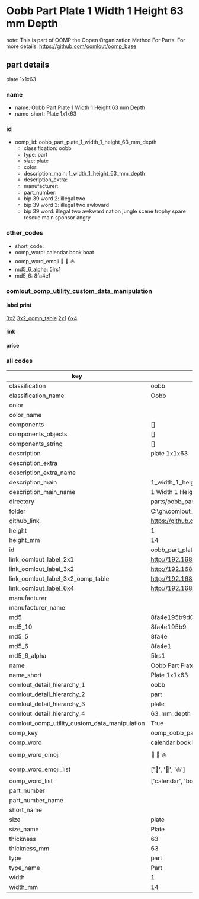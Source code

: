# Oobb Part Plate 1 Width 1 Height 63 mm Depth  

note: This is part of OOMP the Oopen Organization Method For Parts. For more details: https://github.com/oomlout/oomp_base

##  part details
  



plate 1x1x63



### name
* name: Oobb Part Plate 1 Width 1 Height 63 mm Depth
* name_short: Plate 1x1x63 
### id
* oomp_id: oobb_part_plate_1_width_1_height_63_mm_depth
  * classification: oobb
  * type: part
  * size: plate
  * color: 
  * description_main: 1_width_1_height_63_mm_depth
  * description_extra: 
  * manufacturer: 
  * part_number: 
  * bip 39 word 2: illegal two
  * bip 39 word 3: illegal two awkward
  * bip 39 word: illegal two awkward nation jungle scene trophy spare rescue main sponsor angry

### other_codes
* short_code: 
* oomp_word: calendar book boat
* oomp_word_emoji :calendar: :book: :boat:
* md5_6_alpha: 5lrs1
* md5_6: 8fa4e1






### oomlout_oomp_utility_custom_data_manipulation
#### label print
[3x2](http://192.168.1.245:1112/?label=oomp%205lrs1)
[3x2_oomp_table](http://192.168.1.108:1112/?label=oomp%205lrs1)
[2x1](http://192.168.1.242:1112/?label=oomp%205lrs1)
[6x4](http://192.168.1.55:1112/?label=oomp%205lrs1)    

#### link

                              

#### price







### all codes 
| key | value |  
| --- | --- |  
| classification | oobb |  
| classification_name | Oobb |  
| color |  |  
| color_name |  |  
| components | [] |  
| components_objects | [] |  
| components_string | [] |  
| description | plate 1x1x63 |  
| description_extra |  |  
| description_extra_name |  |  
| description_main | 1_width_1_height_63_mm_depth |  
| description_main_name | 1 Width 1 Height 63 mm Depth |  
| directory | parts/oobb_part_plate_1_width_1_height_63_mm_depth |  
| folder | C:\gh\oomlout_oobb_version_4_generated_parts\things\oobb_part_plate_1_width_1_height_63_mm_depth |  
| github_link | https://github.com/oomlout/oomlout_oomp_part_src/tree/main/parts/oobb_part_plate_1_width_1_height_63_mm_depth |  
| height | 1 |  
| height_mm | 14 |  
| id | oobb_part_plate_1_width_1_height_63_mm_depth |  
| link_oomlout_label_2x1 | http://192.168.1.242:1112/?label=oomp%205lrs1 |  
| link_oomlout_label_3x2 | http://192.168.1.245:1112/?label=oomp%205lrs1 |  
| link_oomlout_label_3x2_oomp_table | http://192.168.1.108:1112/?label=oomp%205lrs1 |  
| link_oomlout_label_6x4 | http://192.168.1.55:1112/?label=oomp%205lrs1 |  
| manufacturer |  |  
| manufacturer_name |  |  
| md5 | 8fa4e195b9d07d1f023c893421baeb88 |  
| md5_10 | 8fa4e195b9 |  
| md5_5 | 8fa4e |  
| md5_6 | 8fa4e1 |  
| md5_6_alpha | 5lrs1 |  
| name | Oobb Part Plate 1 Width 1 Height 63 mm Depth |  
| name_short | Plate 1x1x63  |  
| oomlout_detail_hierarchy_1 | oobb |  
| oomlout_detail_hierarchy_2 | part |  
| oomlout_detail_hierarchy_3 | plate |  
| oomlout_detail_hierarchy_4 | 63_mm_depth |  
| oomlout_oomp_utility_custom_data_manipulation | True |  
| oomp_key | oomp_oobb_part_plate_1_width_1_height_63_mm_depth |  
| oomp_word | calendar book boat |  
| oomp_word_emoji | :calendar: :book: :boat: |  
| oomp_word_emoji_list | [':calendar:', ':book:', ':boat:'] |  
| oomp_word_list | ['calendar', 'book', 'boat'] |  
| part_number |  |  
| part_number_name |  |  
| short_name |  |  
| size | plate |  
| size_name | Plate |  
| thickness | 63 |  
| thickness_mm | 63 |  
| type | part |  
| type_name | Part |  
| width | 1 |  
| width_mm | 14 |  
